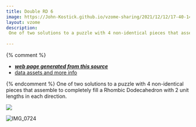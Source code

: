 ```yaml
---
title: Double RD 6
image: https://John-Kostick.github.io/vzome-sharing/2021/12/12/17-40-14-Double-RD-6/Double-RD-6.png
layout: vzome
description:
 One of two solutions to a puzzle with 4 non-identical pieces that assemble to completely fill a Rhombic Dodecahedron with 2 unit lengths in each direction.
  
---
```


{% comment %}
 - [***web page generated from this source***][post]
 - [data assets and more info][github]

[post]: <https://John-Kostick.github.io/vzome-sharing/2021/12/12/Double-RD-6-17-40-14.html>
[github]: <https://github.com/John-Kostick/vzome-sharing/tree/main/2021/12/12/17-40-14-Double-RD-6/>
{% endcomment %}
One of two solutions to a puzzle with 4 non-identical pieces that assemble to completely fill a Rhombic Dodecahedron with 2 unit lengths in each direction.

<vzome-viewer style="width: 100%; height: 65vh;"
       src="https://John-Kostick.github.io/vzome-sharing/2021/12/12/17-40-14-Double-RD-6/Double-RD-6.vZome" >
  <img src="https://John-Kostick.github.io/vzome-sharing/2021/12/12/17-40-14-Double-RD-6/Double-RD-6.png" />
</vzome-viewer>

![IMG_0724](https://user-images.githubusercontent.com/78830166/146689504-abf549ea-2f27-4910-821b-f1f77a6800c0.JPG)
